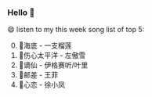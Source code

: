  

### Hello 👋

😄 listen to my this week song list of top 5:

0. 🌈海底 - 一支榴莲
1. 🌈伤心太平洋 - 左傲雪
2. 🌈谪仙 - 伊格赛听/叶里
3. 🌈邮差 - 王菲
4. 🌈心恋 - 徐小凤

